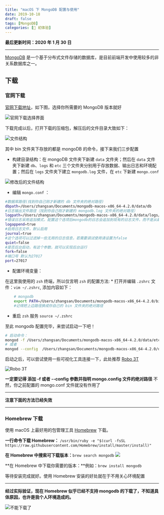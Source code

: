 ```yaml
---
title: "macOS 下 MongoDB 配置与使用"
date: 2019-10-18
draft: false
tags: [MongoDB]
categories: [🎁 初体验]
---
```

**最后更新时间：2020 年 1 月 30 日**

---
[MongoDB](https://www.mongodb.com/) 是一个基于分布式文件存储的数据库，是目前前端开发中使用较多的非关系数据库之一。

## 下载
### 官网下载
[官网下载地址](https://www.mongodb.com/download-center/enterprise)，如下图，选择你所需要的 MongoDB 版本就好

![官网下载选择界面](https://tva1.sinaimg.cn/large/0082zybpgy1gbzea6mb17j31hm0u045g.jpg)

下载完成以后，打开下载的压缩包，解压后的文件目录大致如下：

![文件结构](https://tva1.sinaimg.cn/large/0082zybpgy1gbzea7xjunj313q0lk7bs.jpg)

其中 bin 文件夹下存放的都是 mongoDB 的命令，接下来我们三步配置

* 构建目录结构：在 mongoDB 文件夹下新建 `data` 文件夹；然后在 `data` 文件夹下新建 `db`、`logs` 和 `etc` 三个文件夹分别用于存放数据、输出日志和环境配置；然后在 `logs` 文件夹下建立 `mongodb.log` 文件，在 `etc` 下新建 `mongo.conf`

![修改后的文件结构](https://tva1.sinaimg.cn/large/0082zybpgy1gbzea8z8lkj317a0rmqa7.jpg)

* 编辑 `mongo.conf` ：

```bash
#数据库路径(找到你自己刚才新建的 db 文件夹的绝对路径)
dbpath=/Users/zhangsan/Documents/mongodb-macos-x86_64-4.2.0/data/db
#日志输出文件路径（找到你自己刚才新建的 mongodb.log 文件夹的绝对路径）
logpath=/Users/zhangsan/Documents/mongodb-macos-x86_64-4.2.0/data/logs/mongodb.log
#错误日志采用追加模式，配置这个选项后mongodb的日志会追加到现有的日志文件，而不是从新创建一个新文件
logappend=true
#启用日志文件，默认启用
journal=true
#这个选项可以过滤掉一些无用的日志信息，若需要调试使用请设置为false
quiet=false
#是否后台启动，有这个参数，就可以实现后台运行
fork=false
#端口号 默认为27017
port=27017
```

* 配置环境变量：

在这里我使用的 `zsh` 终端，所以仅言明 `zsh` 的配置方法:
    * 打开并编辑 `.zshrc` 文件：`vim ~/.zshrc`, 添加内容如下：
    
```bash
    # mongodb
    export PATH=/Users/zhangsan/Documents/mongodb-macos-x86_64-4.2.0/bin:${PATH}
    #记得把上边路径换成你自己的 bin 文件夹的绝对路径
```
* 重启 `zsh` 服务 `source ~/.zshrc`

至此 mongodb 配置完毕，来尝试启动一下吧！

```bash
# 启动命令：
mongod -f /Users/zhangsan/Documents/mongodb-macos-x86_64-4.2.0/data/etc/mongo.conf
# 或者
mongod --config  /Users/zhangsan/Documents/mongodb-macos-x86_64-4.2.0/data/etc/mongo.conf
```

启动之后，可以尝试使用一些可视化工具连接一下，此处推荐 [Robo 3T](https://robomongo.org/download)

![Robo 3T](https://tva1.sinaimg.cn/large/0082zybpgy1gbzea9w2m9j31uj0u011t.jpg)

**一定要记得 添加 -f 或者 --config 参数并指明 mongo.config 文件的绝对路径** 不然，你之前配置的 mongo.conf 文件就没有作用了

---

**注意下面的方法已经失效**

---

### Homebrew 下载
使用 macOS 上最好用的包管理工具 [Homebrew](https://brew.sh/) 下载。

**一行命令下载 Homebrew：**
`/usr/bin/ruby -e "$(curl -fsSL https://raw.githubusercontent.com/Homebrew/install/master/install)"`
 
**在 Homebrew 中搜索可下载版本：**`brew search mongodb`
![](https://tva1.sinaimg.cn/large/0082zybpgy1gbzeaabs1ij30q00batjj.jpg)

**在 Homebrew 中下载你需要的版本：**例如：`brew install mongodb`

等待安装完成就好。使用 Homebrew 安装的好处就在于不用关心环境配置

---

**经过实际验证，现在 Homebrew 似乎已经不支持 mongodb 的下载了，不知道具体原因，也许是我个人环境造成的。**

![不能下载了](https://tva1.sinaimg.cn/large/0082zybpgy1gbzeabsimkj312u0g01ec.jpg)